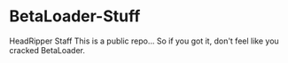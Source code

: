# BetaLoader-Stuff
HeadRipper Staff
This is a public repo... So if you got it, don't feel like you cracked BetaLoader.
